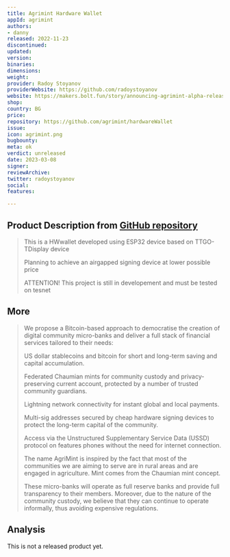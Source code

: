```yaml
---
title: Agrimint Hardware Wallet
appId: agrimint
authors:
- danny
released: 2022-11-23
discontinued: 
updated: 
version: 
binaries: 
dimensions: 
weight: 
provider: Radoy Stoyanov
providerWebsite: https://github.com/radoystoyanov
website: https://makers.bolt.fun/story/announcing-agrimint-alpha-release--491
shop: 
country: BG
price: 
repository: https://github.com/agrimint/hardwareWallet
issue: 
icon: agrimint.png
bugbounty: 
meta: ok
verdict: unreleased
date: 2023-03-08
signer: 
reviewArchive: 
twitter: radoystoyanov
social: 
features: 

---
```


## Product Description from [GitHub repository](https://github.com/agrimint/hardwareWallet)

> This is a HWwallet developed using ESP32 device based on TTGO-TDisplay device
>
> Planning to achieve an airgapped signing device at lower possible price
>
> ATTENTION! This project is still in developement and must be tested on tesnet

## More

> We propose a Bitcoin-based approach to democratise the creation of digital community micro-banks and deliver a full stack of financial services tailored to their needs:
>
> US dollar stablecoins and bitcoin for short and long-term saving and capital accumulation.
>
> Federated Chaumian mints for community custody and privacy-preserving current account, protected by a number of trusted community guardians.
>
> Lightning network connectivity for instant global and local payments.
>
> Multi-sig addresses secured by cheap hardware signing devices to protect the long-term capital of the community.
>
> Access via the Unstructured Supplementary Service Data (USSD) protocol on features phones without the need for internet connection.
>
> The name AgriMint is inspired by the fact that most of the communities we are aiming to serve are in rural areas and are engaged in agriculture. Mint comes from the Chaumian mint concept.
>
> These micro-banks will operate as full reserve banks and provide full transparency to their members. Moreover, due to the nature of the community custody, we believe that they can continue to operate informally, thus avoiding expensive regulations.

## Analysis 

This is not a released product yet.


